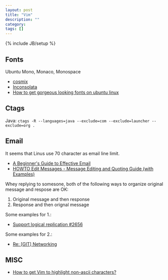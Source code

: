 ```yaml
---
layout: post
title: "Vim"
description: ""
category: 
tags: []
---
```

{% include JB/setup %}

## Fonts
Ubuntu Mono, Monaco, Monospace 

- [cosmix](http://www.cosmix.org/software/)
- [Inconsolata](http://www.levien.com/type/myfonts/inconsolata.html)
- [How to get gorgeous looking fonts on ubuntu linux](http://www.binarytides.com/gorgeous-looking-fonts-ubuntu-linux/)

## Ctags
Java: `ctags -R --languages=java --exclude=com --exclude=launcher --exclude=org .`

## Email
It seems that Linus use 70 character as email line limit.
- [A Beginner's Guide to Effective Email](http://www.webfoot.com/advice/email.top.php)
- [HOWTO Edit Messages - Message Editing and Quoting Guide (with Examples)](http://learn.to/edit_messages)

Whey replying to somesone, both of the following ways to organize original
message and respose are OK:

1. Original message and then response
2. Response and then orignal message

Some examples for 1.:
- [Support logical replication #2656](https://github.com/cockroachdb/cockroach/issues/2656#issuecomment-143877981)

Some examples for 2.:
- [Re: [GIT] Networking](https://lkml.org/lkml/2015/9/3/541)

## MISC
- [How to get Vim to highlight non-ascii characters?](http://stackoverflow.com/questions/16987362/how-to-get-vim-to-highlight-non-ascii-characters)
